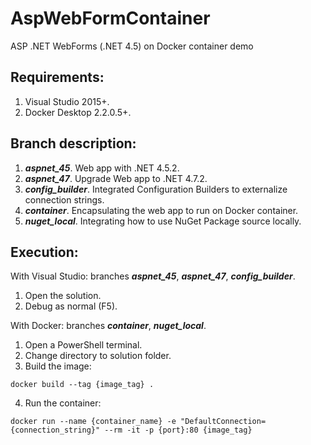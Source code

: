 # AspWebFormContainer
ASP .NET WebForms (.NET 4.5) on Docker container demo

## Requirements:

1. Visual Studio 2015+.
2. Docker Desktop 2.2.0.5+.

## Branch description:

1. ***aspnet_45***. Web app with .NET 4.5.2.
2. ***aspnet_47***. Upgrade Web app to .NET 4.7.2.
3. ***config_builder***. Integrated Configuration Builders to externalize connection strings.
4. ***container***. Encapsulating the web app to run on Docker container.
5. ***nuget_local***. Integrating how to use NuGet Package source locally.

## Execution:

With Visual Studio: branches ***aspnet_45***, ***aspnet_47***, ***config_builder***.

1. Open the solution.
2. Debug as normal (F5).

With Docker: branches ***container***, ***nuget_local***.

1. Open a PowerShell terminal.
2. Change directory to solution folder.
3. Build the image:
```
docker build --tag {image_tag} .
```
4. Run the container:
```
docker run --name {container_name} -e "DefaultConnection={connection_string}" --rm -it -p {port}:80 {image_tag}
```
